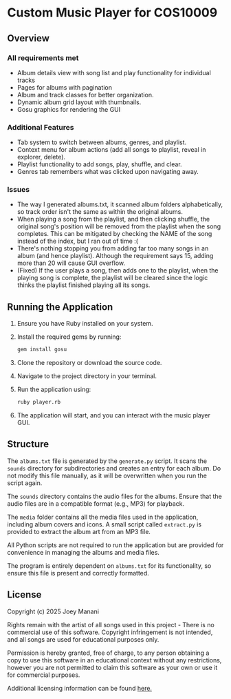 # Custom Music Player for COS10009

## Overview

### All requirements met

- Album details view with song list and play functionality for individual tracks
- Pages for albums with pagination
- Album and track classes for better organization.
- Dynamic album grid layout with thumbnails.
- Gosu graphics for rendering the GUI

### Additional Features

- Tab system to switch between albums, genres, and playlist.
- Context menu for album actions (add all songs to playlist, reveal in explorer, delete).
- Playlist functionality to add songs, play, shuffle, and clear.
- Genres tab remembers what was clicked upon navigating away.

### Issues

- The way I generated albums.txt, it scanned album folders alphabetically, so track order isn't the same as within the original albums.
- When playing a song from the playlist, and then clicking shuffle, the original song's position will be removed from the playlist when the song completes. This can be mitigated by checking the NAME of the song instead of the index, but I ran out of time :(
- There's nothing stopping you from adding far too many songs in an album (and hence playlist). Although the requirement says 15, adding more than 20 will cause GUI overflow.
- (Fixed) If the user plays a song, then adds one to the playlist, when the playing song is complete, the playlist will be cleared since the logic thinks the playlist finished playing all its songs.

## Running the Application

1. Ensure you have Ruby installed on your system.
2. Install the required gems by running:

   ```bash
   gem install gosu
   ```

3. Clone the repository or download the source code.
4. Navigate to the project directory in your terminal.
5. Run the application using:

   ```bash
   ruby player.rb
   ```

6. The application will start, and you can interact with the music player GUI.

## Structure

The `albums.txt` file is generated by the `generate.py` script. It scans the `sounds` directory for subdirectories and creates an entry for each album. Do not modify this file manually, as it will be overwritten when you run the script again.

The `sounds` directory contains the audio files for the albums. Ensure that the audio files are in a compatible format (e.g., MP3) for playback.

The `media` folder contains all the media files used in the application, including album covers and icons. A small script called `extract.py` is provided to extract the album art from an MP3 file.

All Python scripts are not required to run the application but are provided for convenience in managing the albums and media files.

The program is entirely dependent on `albums.txt` for its functionality, so ensure this file is present and correctly formatted.

## License

Copyright (c) 2025 Joey Manani

Rights remain with the artist of all songs used in this project - There is no commercial use of this software. Copyright infringement is not intended, and all songs are used for educational purposes only.

Permission is hereby granted, free of charge, to any person obtaining a copy to use this software in an educational context without any restrictions, however you are not permitted to claim this software as your own or use it for commercial purposes.

Additional licensing information can be found [here.](https://cdn.theflyingrat.com/LICENSE)
